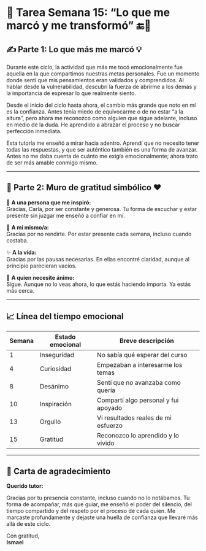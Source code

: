 # 📝 Tarea Semana 15: “Lo que me marcó y me transformó” 🔚🌟

## ✍️ Parte 1: Lo que más me marcó 💡

Durante este ciclo, la actividad que más me tocó emocionalmente fue aquella en la que compartimos nuestras metas personales. Fue un momento donde sentí que mis pensamientos eran validados y comprendidos. Al hablar desde la vulnerabilidad, descubrí la fuerza de abrirme a los demás y la importancia de expresar lo que realmente siento.

Desde el inicio del ciclo hasta ahora, el cambio más grande que noto en mí es la confianza. Antes tenía miedo de equivocarme o de no estar “a la altura”, pero ahora me reconozco como alguien que sigue adelante, incluso en medio de la duda. He aprendido a abrazar el proceso y no buscar perfección inmediata.

Esta tutoría me enseñó a mirar hacia adentro. Aprendí que no necesito tener todas las respuestas, y que ser auténtico también es una forma de avanzar. Antes no me daba cuenta de cuánto me exigía emocionalmente; ahora trato de ser más amable conmigo mismo.

---

## 🧱 Parte 2: Muro de gratitud simbólico ❤️

👤 **A una persona que me inspiró:**  
Gracias, Carla, por ser constante y generosa. Tu forma de escuchar y estar presente sin juzgar me enseñó a confiar en mí.

🧠 **A mí mismo/a:**  
Gracias por no rendirte. Por estar presente cada semana, incluso cuando costaba.

✨ **A la vida:**  
Gracias por las pausas necesarias. En ellas encontré claridad, aunque al principio parecieran vacíos.

🌱 **A quien necesite ánimo:**  
Sigue. Aunque no lo veas ahora, lo que estás haciendo importa. Ya estás más cerca.

---

## 📈 Línea del tiempo emocional

| Semana | Estado emocional | Breve descripción                      |
|--------|------------------|----------------------------------------|
| 1      | Inseguridad       | No sabía qué esperar del curso         |
| 4      | Curiosidad        | Empezaban a interesarme los temas      |
| 8      | Desánimo          | Sentí que no avanzaba como quería      |
| 10     | Inspiración       | Compartí algo personal y fui apoyado   |
| 13     | Orgullo           | Vi resultados reales de mi esfuerzo    |
| 15     | Gratitud          | Reconozco lo aprendido y lo vivido     |

---

## 💌 Carta de agradecimiento 

**Querido tutor:**

Gracias por tu presencia constante, incluso cuando no lo notábamos. Tu forma de acompañar, más que guiar, me enseñó el poder del silencio, del tiempo compartido y del respeto por el proceso de cada quien. Me marcaste profundamente y dejaste una huella de confianza que llevaré más allá de este ciclo.

Con gratitud,  
**Ismael**
